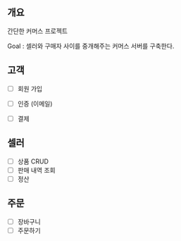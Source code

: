 ## 개요
간단한 커머스 프로젝트

Goal : 셀러와 구매자 사이를 중개해주는 커머스 서버를 구축한다.

## 고객
  - [ ] 회원 가입
  - [ ] 인증 (이메일)
  - [ ] 결제
  

## 셀러
  - [ ] 상품 CRUD
  - [ ] 판매 내역 조회
  - [ ] 정산
  
## 주문
  - [ ] 장바구니
  - [ ] 주문하기

